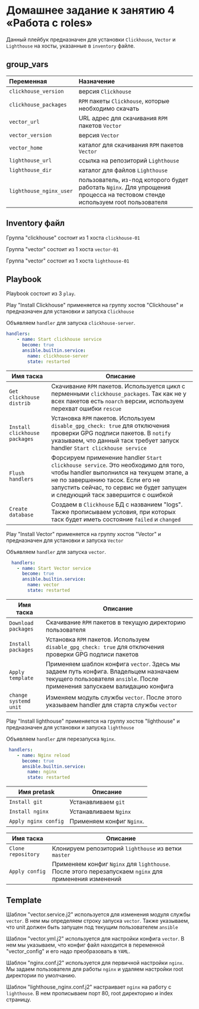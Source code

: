 # Домашнее задание к занятию 4 «Работа с roles»

Данный плейбук предназначен для установки `Clickhouse`, `Vector` и `Lighthouse` на хосты, указанные в `inventory` файле.

## group_vars

| Переменная  | Назначение  |
|:---|:---|
| `clickhouse_version` | версия `Clickhouse` |
| `clickhouse_packages` | `RPM` пакеты `Clickhouse`, которые необходимо скачать |
| `vector_url` | URL адрес для скачивания `RPM` пакетов `Vector` |
| `vector_version` | версия `Vector` |
| `vector_home` | каталог для скачивания `RPM` пакетов `Vector` |
| `lighthouse_url` | ссылка на репозиторий `Lighthouse` |
| `lighthouse_dir` | каталог для файлов `Lighthouse` |
| `lighthouse_nginx_user` | пользователь, из-под которого будет работать `Nginx`. Для упрощения процесса на тестовом стенде используем root пользователя|

## Inventory файл

Группа "clickhouse" состоит из 1 хоста `clickhouse-01`

Группа "vector" состоит из 1 хоста `vector-01`

Группа "vector" состоит из 1 хоста `lighthouse-01`

## Playbook

Playbook состоит из 3 `play`.

Play "Install Clickhouse" применяется на группу хостов "Clickhouse" и предназначен для установки и запуска `Clickhouse`

Объявляем `handler` для запуска `clickhouse-server`.

```yaml
handlers:
    - name: Start clickhouse service
      become: true
      ansible.builtin.service:
        name: clickhouse-server
        state: restarted
```

| Имя таска | Описание |
|--------------|---------|
| `Get clickhouse distrib` | Скачивание `RPM` пакетов. Используется цикл с перменными `clickhouse_packages`. Так как не у всех пакетов есть `noarch` версии, используем перехват ошибки `rescue` |
| `Install clickhouse packages` | Установка `RPM` пакетов. Используем `disable_gpg_check: true` для отключения проверки GPG подписи пакетов. В `notify` указываем, что данный таск требует запуск handler `Start clickhouse service` |
| `Flush handlers` | Форсируем применение handler `Start clickhouse service`. Это необходимо для того, чтобы handler выполнился на текущем этапе, а не по завершению тасок. Если его не запустить сейчас, то сервис не будет запущен и следующий таск завершится с ошибкой |
| `Create database` | Создаем в `Clickhouse` БД с названием "logs". Также прописываем условия, при которых таск будет иметь состояние `failed` и `changed` |

Play "Install Vector" применяется на группу хостов "Vector" и предназначен для установки и запуска `Vector`

Объявляем `handler` для запуска `vector`.

```yaml
  handlers:
    - name: Start Vector service
      become: true
      ansible.builtin.service:
        name: vector
        state: restarted
```

| Имя таска | Описание |
|--------------|---------|
| `Download packages` | Скачивание `RPM` пакетов в текущую директорию пользователя |
| `Install packages` | Установка `RPM` пакетов. Используем `disable_gpg_check: true` для отключения проверки GPG подписи пакетов |
| `Apply template` | Применяем шаблон конфига `vector`. Здесь мы задаем путь конфига. Владельцем назначаем текущего пользователя `ansible`. После применения запускаем валидацию конфига |
| `change systemd unit` | Изменяем модуль службы `vector`. После этого указываем handler для старта службы `vector` |

Play "Install lighthouse" применяется на группу хостов "lighthouse" и предназначен для установки и запуска `lighthouse`

Объявляем `handler` для перезапуска `Nginx`.

```yaml
 handlers:
    - name: Nginx reload
      become: true
      ansible.builtin.service:
        name: nginx
        state: restarted
```
| Имя pretask | Описание |
|--------------|---------|
| `Install git` | Устанавливаем `git` |
| `Install nginx` | Устанавливаем `Nginx` |
| `Apply nginx config` | Применяем конфиг `Nginx`. |

| Имя таска | Описание |
|--------------|---------|
| `Clone repository` | Клонируем репозиторий `lighthouse` из ветки `master` |
| `Apply config` | Применяем конфиг `Nginx` для `lighthouse`. После этого перезапускаем `nginx` для применения изменений |


## Template

Шаблон "vector.service.j2" используется для изменения модуля службы `vector`. В нем мы определяем строку запуска `vector`. Также указываем, что unit должен быть запущен под текущим пользователем `ansible`

Шаблон "vector.yml.j2" используется для настройки конфига `vector`. В нем мы указываем, что конфиг файл находится в переменной "vector_config" и его надо преобразовать в `YAML`.

Шаблон "nginx.conf.j2" используется для первичной настройки `nginx`. Мы задаем пользователя для работы `nginx` и удаляем настройки root директории по умолчанию.

Шаблон "lighthouse_nginx.conf.j2" настраивает `nginx` на работу с `lighthouse`. В нем прописываем порт 80, root директорию и index страницу.
